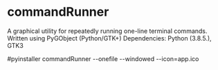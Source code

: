 # commandRunner

A graphical utility for repeatedly running one-line terminal commands. Written using PyGObject (Python/GTK+)
Dependencies: Python (3.8.5.), GTK3

#pyinstaller commandRunner --onefile --windowed --icon=app.ico

